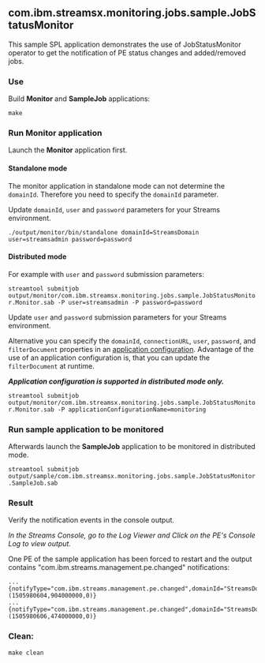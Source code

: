 ## com.ibm.streamsx.monitoring.jobs.sample.JobStatusMonitor

This sample SPL application demonstrates the use of JobStatusMonitor operator to get the notification of PE status changes and added/removed jobs.

### Use

Build **Monitor** and **SampleJob** applications:

`make`

### Run Monitor application

Launch the **Monitor** application first. 

#### Standalone mode

The monitor application in standalone mode can not determine the `domainId`. Therefore you need to specify the `domainId` parameter.

Update `domainId`, `user` and `password` parameters for your Streams environment.

`./output/monitor/bin/standalone domainId=StreamsDomain user=streamsadmin password=password`

#### Distributed mode

For example with `user` and `password` submission parameters:

`streamtool submitjob output/monitor/com.ibm.streamsx.monitoring.jobs.sample.JobStatusMonitor.Monitor.sab -P user=streamsadmin -P password=password`

Update `user` and `password` submission parameters for your Streams environment.

Alternative you can specify the `domainId`, `connectionURL`, `user`, `password`, and `filterDocument` properties in an [application configuration](https://www.ibm.com/support/knowledgecenter/en/SSCRJU_4.2.0/com.ibm.streams.admin.doc/doc/creating-secure-app-configs.html).
Advantage of the use of an application configuration is, that you can update the `filterDocument` at runtime.

***Application configuration is supported in distributed mode only.***

`streamtool submitjob output/monitor/com.ibm.streamsx.monitoring.jobs.sample.JobStatusMonitor.Monitor.sab -P applicationConfigurationName=monitoring`

### Run sample application to be monitored

Afterwards launch the **SampleJob** application to be monitored in distributed mode.

`streamtool submitjob output/sample/com.ibm.streamsx.monitoring.jobs.sample.JobStatusMonitor.SampleJob.sab`

### Result

Verify the notification events in the console output.

*In the Streams Console, go to the Log Viewer and Click on the PE's Console Log to view output.*

One PE of the sample application has been forced to restart and the output contains "com.ibm.streams.management.pe.changed" notifications:

    ...
    {notifyType="com.ibm.streams.management.pe.changed",domainId="StreamsDomain",instanceId="StreamsInstance",jobId=0,jobName="com.ibm.streamsx.monitoring.jobs.sample::SampleJob_0",resource="streamshost.ibm.com",peId=2,peHealth="partiallyUnhealthy",peStatus="restarting",eventTimestamp=(1505980604,904000000,0)}
    ...
    {notifyType="com.ibm.streams.management.pe.changed",domainId="StreamsDomain",instanceId="StreamsInstance",jobId=0,jobName="com.ibm.streamsx.monitoring.jobs.sample::SampleJob_0",resource="streamshost.ibm.com",peId=2,peHealth="healthy",peStatus="running",eventTimestamp=(1505980606,474000000,0)}


### Clean:

`make clean`

